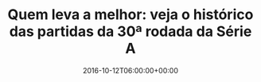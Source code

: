 ---
layout: post
title: "Quem leva a melhor: veja o histórico das partidas da 30ª rodada da Série A"
date: 2016-10-12T06:00:00+00:00
external_link: "http://globoesporte.globo.com/futebol/brasileirao-serie-a/noticia/2016/10/quem-leva-melhor-veja-o-historico-das-partidas-da-30-rodada-da-serie.html"
categories: news globo.com
---